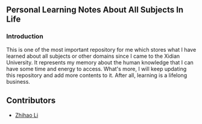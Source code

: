 ## Personal Learning Notes About All Subjects In Life
### Introduction
This is one of the most important repository for me which stores what I have learned about all subjects or other domains since I came to the Xidian University. It represents my memory about the human knowledge that I can have some time and energy to access.
What's more, I will keep updating this repository and add more contents to it. After all, learning is a lifelong business.

## Contributors
+ [Zhihao Li](https://lzhms.github.io/)